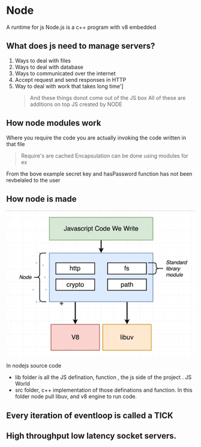 # Node

A runtime for js
Node.js is a c++ program with v8 embedded

## What does js need to manage servers?

1. Ways to deal with files
2. Ways to deal with database
3. Ways to communicated over the internet
4. Accept request and send responses in HTTP
5. Way to deal with work that takes long time']
   > And these things donot come out of the JS box
   > All of these are additions on top JS created by NODE

## How node modules work

Where you require the code you are actually invoking the code written in that file

> Require's are cached
> Encapsulation can be done using modules
> for ex

From the bove example secret key and hasPassword function has not been revbelaled to the user

## How node is made

![How node works](./Node.png)

In nodejs source code

- lib folder is all the JS defination, function , the js side of the project . JS World
- src folder, c++ implementation of those definations and function.
  In this folder node pull libuv, and v8 engine to run code.

## Every iteration of eventloop is called a TICK

## High throughput low latency socket servers.

